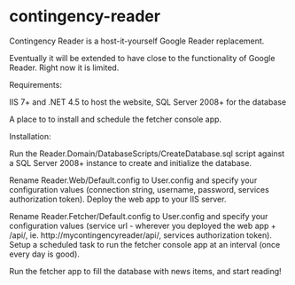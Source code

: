 contingency-reader
==================

Contingency Reader is a host-it-yourself Google Reader replacement.

Eventually it will be extended to have close to the functionality of Google Reader. Right now it is limited.

Requirements:

IIS 7+ and .NET 4.5 to host the website, SQL Server 2008+ for the database

A place to to install and schedule the fetcher console app. 

Installation:

Run the Reader.Domain/DatabaseScripts/CreateDatabase.sql script against a SQL Server 2008+ instance to create and initialize the database.

Rename Reader.Web/Default.config to User.config and specify your configuration values (connection string, username, password, services authorization token).
Deploy the web app to your IIS server.

Rename Reader.Fetcher/Default.config to User.config and specify your configuration values (service url - wherever you deployed the web app + /api/, ie. http://mycontingencyreader/api/, services authorization token). Setup a scheduled task to run the fetcher console app at an interval (once every day is good).

Run the fetcher app to fill the database with news items, and start reading!

